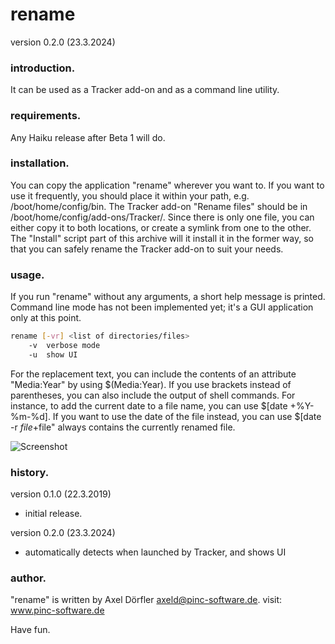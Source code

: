 # rename
version 0.2.0 (23.3.2024)

### introduction.
It can be used as a Tracker add-on and as a command line utility.

### requirements.
Any Haiku release after Beta 1 will do.

### installation.
You can copy the application "rename" wherever you want to. If you want to use it frequently, you should place it within your path, e.g. /boot/home/config/bin.
The Tracker add-on "Rename files" should be in /boot/home/config/add-ons/Tracker/. Since there is only one file, you can either copy it to both locations, or create a symlink from one to the other.
The "Install" script part of this archive will it install it in the former way, so that you can safely rename the Tracker add-on to suit your needs.

### usage.
If you run "rename" without any arguments, a short help message is printed.Command line mode has not been implemented yet; it's a GUI application only at this point.

```sh
rename [-vr] <list of directories/files>
	-v	verbose mode
	-u	show UI
```

For the replacement text, you can include the contents of an attribute "Media:Year" by using $(Media:Year). If you use brackets instead of parentheses, you can also include the output of shell commands. For instance, to add the current date to a file name, you can use $[date +%Y-%m-%d]. If you want to use the date of the file instead, you can use $[date -r $file +%Y-%m-%d]; the environment variable "$file" always contains the currently renamed file.

![Screenshot](https://www.pinc-software.de/images/batchrename.png)

### history.
version 0.1.0 (22.3.2019)
 - initial release.

version 0.2.0 (23.3.2024)
 - automatically detects when launched by Tracker, and shows UI

### author.
"rename" is written by Axel Dörfler <axeld@pinc-software.de>.
visit: www.pinc-software.de

Have fun.
